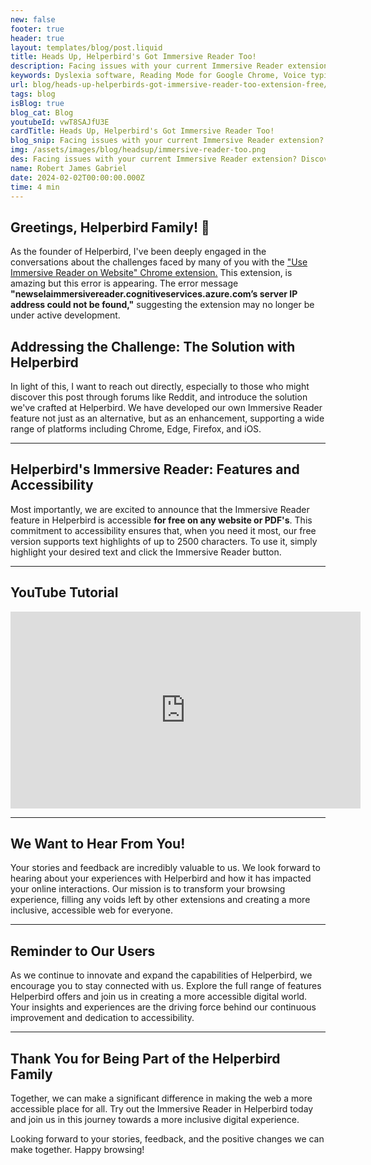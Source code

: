 ```yaml
---
new: false
footer: true
header: true
layout: templates/blog/post.liquid
title: Heads Up, Helperbird's Got Immersive Reader Too!
description: Facing issues with your current Immersive Reader extension? Discover Helperbird, a robust, free alternative that works seamlessly across Chrome, Edge, Firefox, and iOS. Don’t let broken extensions slow you down—upgrade your reading experience with Helperbird today.
keywords: Dyslexia software, Reading Mode for Google Chrome, Voice typing for Chrome, Text to speech for Chrome, text reader, Immersive Reader, dyslexia fonts, accessibility software, dyslexia software, Helperbird for Edge, Helperbird for Firefox, Helperbird for Chrome, Opendyslexic for Chrome, OpenDyslexic
url: blog/heads-up-helperbirds-got-immersive-reader-too-extension-free/
tags: blog
isBlog: true
blog_cat: Blog
youtubeId: vwT8SAJfU3E
cardTitle: Heads Up, Helperbird's Got Immersive Reader Too!
blog_snip: Facing issues with your current Immersive Reader extension? Discover Helperbird, a robust, free alternative that works seamlessly across Chrome, Edge, Firefox, and iOS. Don’t let broken extensions slow you down—upgrade your reading experience with Helperbird today.
img: /assets/images/blog/headsup/immersive-reader-too.png
des: Facing issues with your current Immersive Reader extension? Discover Helperbird, a robust, free alternative that works seamlessly across Chrome, Edge, Firefox, and iOS. Don’t let broken extensions slow you down—upgrade your reading experience with Helperbird today.
name: Robert James Gabriel
date: 2024-02-02T00:00:00.000Z
time: 4 min
---
```



## Greetings, Helperbird Family! 👋

As the founder of Helperbird, I've been deeply engaged in the conversations about the challenges faced by many of you with the ["Use Immersive Reader on Website" Chrome extension.](https://chromewebstore.google.com/detail/use-immersive-reader-on-w/fmidkjgknpkbmninbmklhcgaalfalbdh) This extension, is amazing but this error is appearing. The error message **"newselaimmersivereader.cognitiveservices.azure.com’s server IP address could not be found,"** suggesting the extension may no longer be under active development.

## Addressing the Challenge: The Solution with Helperbird

In light of this, I want to reach out directly, especially to those who might discover this post through forums like Reddit, and introduce the solution we've crafted at Helperbird. We have developed our own Immersive Reader feature not just as an alternative, but as an enhancement, supporting a wide range of platforms including Chrome, Edge, Firefox, and iOS.

---

## Helperbird's Immersive Reader: Features and Accessibility

Most importantly, we are excited to announce that the Immersive Reader feature in Helperbird is accessible **for free on any website or PDF's**. This commitment to accessibility ensures that, when you need it most, our free version supports text highlights of up to 2500 characters. To use it, simply highlight your desired text and click the Immersive Reader button.

---

## YouTube Tutorial

<iframe width="560" height="315" class="aspect-square rounded-2xl  mb-8 mt-8" src="https://www.youtube-nocookie.com/embed/pFF3t3i-7Ik?si=6BtkhydcpJ8UFQ_l" title="YouTube video player" frameborder="0" allow="accelerometer; autoplay; clipboard-write; encrypted-media; gyroscope; picture-in-picture; web-share" allowfullscreen></iframe>

---

## We Want to Hear From You!

Your stories and feedback are incredibly valuable to us. We look forward to hearing about your experiences with Helperbird and how it has impacted your online interactions. Our mission is to transform your browsing experience, filling any voids left by other extensions and creating a more inclusive, accessible web for everyone.

---

## Reminder to Our Users

As we continue to innovate and expand the capabilities of Helperbird, we encourage you to stay connected with us. Explore the full range of features Helperbird offers and join us in creating a more accessible digital world. Your insights and experiences are the driving force behind our continuous improvement and dedication to accessibility.

---

## Thank You for Being Part of the Helperbird Family

Together, we can make a significant difference in making the web a more accessible place for all. Try out the Immersive Reader in Helperbird today and join us in this journey towards a more inclusive digital experience.

Looking forward to your stories, feedback, and the positive changes we can make together. Happy browsing!

